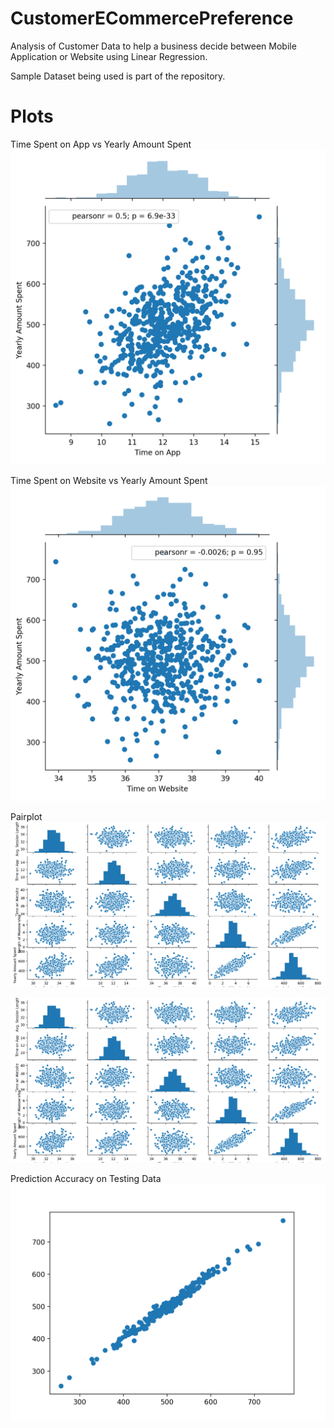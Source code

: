# CustomerECommercePreference
Analysis of Customer Data to help a business decide between Mobile Application or Website using Linear Regression.

Sample Dataset being used is part of the repository.


# Plots

Time Spent on App vs Yearly Amount Spent
![alt text](https://raw.githubusercontent.com/adarsh9pai/CustomerECommercePreference/master/TimeSpentOnAppvYearlyAmountSpent.png?token=ANlK4i1-ad9nnWMjp3_3ADSGIakt-K9Xks5bJfWcwA%3D%3D)

Time Spent on Website vs Yearly Amount Spent
![alt text](https://raw.githubusercontent.com/adarsh9pai/CustomerECommercePreference/master/TimeSpentOnWebsitevYearlyAmountSpent.png?token=ANlK4qwjM2-qY68Q4TxmrpF63BFM2AfAks5bJfW7wA%3D%3D)

Pairplot
![alt text](https://raw.githubusercontent.com/adarsh9pai/CustomerECommercePreference/master/pairplot.png?token=ANlK4i34zFe4YXF7PUHtUn_YltLv6hoXks5bJgJqwA%3D%3D)

![alt text](https://raw.githubusercontent.com/adarsh9pai/CustomerECommercePreference/master/pairplot.png?token=ANlK4l_ldODy_OnrXAW3QqZ46DIzoQLAks5bJfXRwA%3D%3D)

Prediction Accuracy on Testing Data
![alt text](https://raw.githubusercontent.com/adarsh9pai/CustomerECommercePreference/master/PredictionAccuracyTestData.png?token=ANlK4rKET3ykWRD-hmG3a8LdvXKtWOdkks5bJf3uwA%3D%3D)
